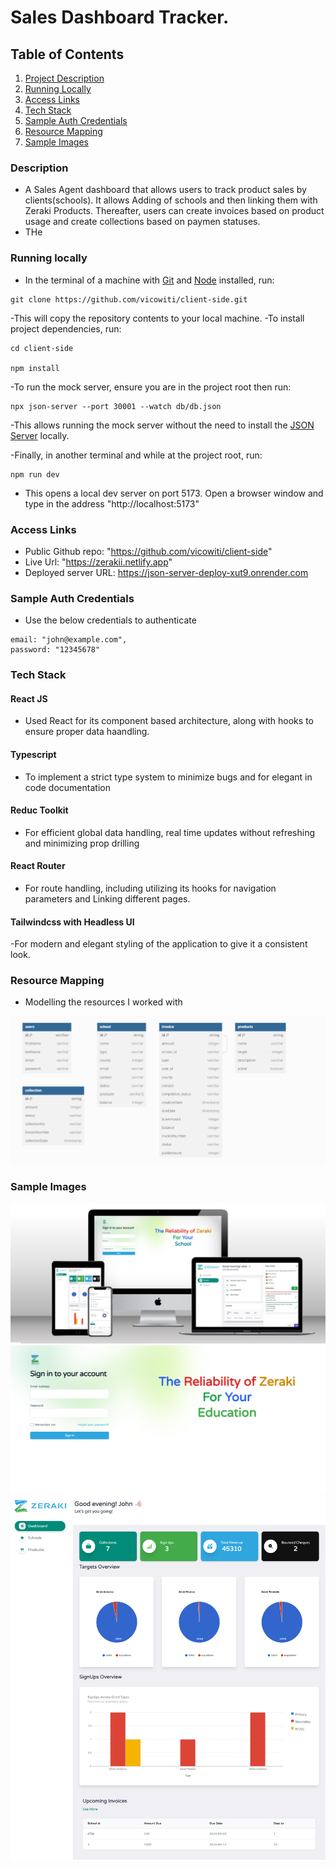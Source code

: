 # Sales Dashboard Tracker.

## Table of Contents

1. [Project Description](#description)
2. [Running Locally](#running)
3. [Access Links](#access-links)
4. [Tech Stack](#tech-stack)
5. [Sample Auth Credentials](#sample-auth-credentials)
6. [Resource Mapping](#resource-mapping)
7. [Sample Images](#sample-images)

### Description

- A Sales Agent dashboard that allows users to track product sales by clients(schools). It allows Adding of schools and then linking them with Zeraki Products. Thereafter, users can create invoices based on product usage and create collections based on paymen statuses.
- THe

### Running locally

- In the terminal of a machine with [Git](https://git-scm.com/downloads) and [Node](https://nodejs.org/en) installed, run:

```
git clone https://github.com/vicowiti/client-side.git
```

-This will copy the repository contents to your local machine.
-To install project dependencies, run:

```
cd client-side

npm install
```

-To run the mock server, ensure you are in the project root then run:

```
npx json-server --port 30001 --watch db/db.json
```

-This allows running the mock server without the need to install the [JSON Server](https://www.npmjs.com/package/json-server) locally.

-Finally, in another terminal and while at the project root, run:

```
npm run dev
```

- This opens a local dev server on port 5173. Open a browser window and type in the address "http://localhost:5173"

### Access Links

- Public Github repo: "https://github.com/vicowiti/client-side"
- Live Url: "https://zerakii.netlify.app"
- Deployed server URL: https://json-server-deploy-xut9.onrender.com

### Sample Auth Credentials

- Use the below credentials to authenticate

```
email: "john@example.com",
password: "12345678"
```

### Tech Stack

#### React JS

- Used React for its component based architecture, along with hooks to ensure proper data haandling.

#### Typescript

- To implement a strict type system to minimize bugs and for elegant in code documentation

#### Reduc Toolkit

- For efficient global data handling, real time updates without refreshing and minimizing prop drilling

#### React Router

- For route handling, including utilizing its hooks for navigation parameters and Linking different pages.

#### Tailwindcss with Headless UI

-For modern and elegant styling of the application to give it a consistent look.

### Resource Mapping

- Modelling the resources I worked with

![Models](./src//assets/screenshots/models.png)

### Sample Images

![Auth](./src//assets/screenshots/mockup.png)
![Auth](./src//assets/screenshots/auth.png)
![Dashboard](./src/assets/screenshots/dashboard.png)
